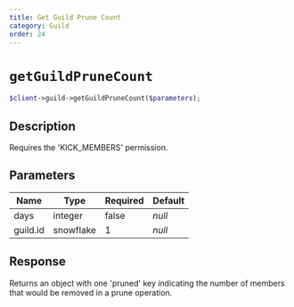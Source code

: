 ```yaml
---
title: Get Guild Prune Count
category: Guild
order: 24
---
```


# `getGuildPruneCount`

```php
$client->guild->getGuildPruneCount($parameters);
```

## Description

Requires the &#039;KICK_MEMBERS&#039; permission.

## Parameters


Name | Type | Required | Default
--- | --- | --- | ---
days | integer | false | *null*
guild.id | snowflake | 1 | *null*

## Response

Returns an object with one &#039;pruned&#039; key indicating the number of members that would be removed in a prune operation.

